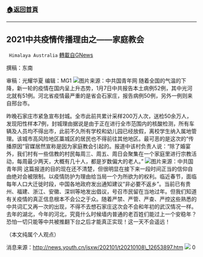 ###  [:house:返回首頁](https://github.com/ourhimalayas/txt)
---

## 2021中共疫情传播理由之——家庭教会
` Himalaya Australia` [轉載自GNews](https://gnews.org/zh-hans/731120/)

撰稿：东南

审稿：光耀华夏 编辑：MG1
![]()![](https://gnews.org/wp-content/uploads/2021/01/901（1）.png)图片来源：中共国青年网
随着全国的气温的下降，新一轮的疫情在国内呈上升态势，1月7日中共报告本土病例52例，其中光河北就有51例。河北省疫情最严重的是省会石家庄，报告病例50例，另外一例则来自邢台市。

昨晚石家庄市紧急宣布封城。全市此前共累计采样200万人次，送检50余万人，发现阳性样本7例，封城理由据说是由于正在进行全市范围内的核酸检测，所有车辆及人员均不得出市，此前不久所有学校和幼儿园已经放假，离校学生纳入属地管理。该城市高风险地区藁城区的居民也不得前往其他地区。最可恶的是这次的“传播原因”官媒居然宣称是因为家庭教会引起的。报道中该村负责人说：“除了婚宴外，我们村有一些信教的村民每周三、周五、周日会聚集在一个家庭里进行宗教活动，每周最少两天，大概有几十人，都是岁数偏大的老人。”
![]()![](https://gnews.org/wp-content/uploads/2021/01/902.png)图片来源：中共国青年网
这篇报道的目的现在还不清楚，但很明显在接下来一段时间正当的信仰自由绝对会被限制。以疫情防护为理由给当局一个为所欲为的权利。临近春节，面临每年人口大迁徙时段，中国各地政府发出通知建议“非必要不返乡”。当前已有贵州、福建、浙江、安徽、深圳等地发出倡议，号召市民留在当地过年。但我们知道有关疫情的真正信息根本不会公之于众。随着严禁、严管、严查、严控这些熟悉的中共词汇又再一次的出现，不得不去想石家庄这次会不会和年初的武汉情况一样。去年的湖北，今年的河北，究竟什么时候墙内普通的老百姓们能过上一个安稳年？恐怕一切只能等中共被推翻下台之后才能真正实现！这一天不会遥远！

（本文纯属个人观点）

消息来源：http://news.youth.cn/jsxw/202101/t20210108\_12653897.htm
![]()![](https://gnews.org/wp-content/uploads/2021/01/澳喜图标.png)
0
